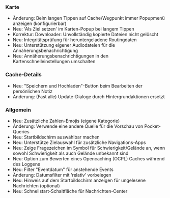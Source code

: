### Karte
- Änderung: Beim langen Tippen auf Cache/Wegpunkt immer Popupmenü anzeigen (konfigurierbar)
- Neu: 'Als Ziel setzen' im Karten-Popup bei langem Tippen
- Korrektur: Downloader: Unvollständig kopierte Dateien nicht gelöscht
- Neu: Integritätsprüfung für heruntergeladene Routingdaten
- Neu: Unterstützung eigener Audiodateien für die Annäherungsbenachrichtigung
- Neu: Annäherungsbenachrichtigungen in den Kartenschnelleinstellungen umschalten

### Cache-Details
- Neu: "Speichern und Hochladen"-Button beim Bearbeiten der persönlichen Notiz
- Änderung: (Fast alle) Update-Dialoge durch Hintergrundaktionen ersetzt

### Allgemein
- Neu: Zusätzliche Zahlen-Emojis (eigene Kategorie)
- Änderung: Verwende eine andere Quelle für die Vorschau von Pocket-Queries
- Neu: Startbildschirm auswählbar machen
- Neu: Unterstütze Zielauswahl für zusätzliche Navigations-Apps
- Neu: Zeige Fragezeichen im Symbol für Schwierigkeit/Gelände an, wenn sowohl Schwierigkeit als auch Gelände unbekannt sind
- Neu: Option zum Bewerten eines Opencaching (OCPL) Caches während des Loggens
- Neu: Filter "Eventdatum" für anstehende Events
- Änderung: Datumsfilter mit 'relativ' vorbelegen
- Neu: Hinweis auf dem Startbildschirm anzeigen für ungelesene Nachrichten (optional)
- Neu: Schnellstart-Schaltfläche für Nachrichten-Center
